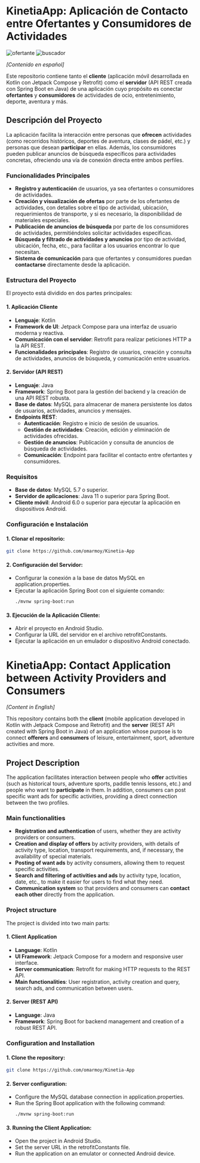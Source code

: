# KinetiaApp: Aplicación de Contacto entre Ofertantes y Consumidores de Actividades

![ofertante](app_images/ofertante.PNG)
![buscador](app_images/buscador.PNG)

*[Contenido en español]*

Este repositorio contiene tanto el **cliente** (aplicación móvil desarrollada en Kotlin con Jetpack Compose y Retrofit) como el **servidor** (API REST creada con Spring Boot en Java) de una aplicación cuyo propósito es conectar **ofertantes** y **consumidores** de actividades de ocio, entretenimiento, deporte, aventura y más.

## Descripción del Proyecto

La aplicación facilita la interacción entre personas que **ofrecen** actividades (como recorridos históricos, deportes de aventura, clases de pádel, etc.) y personas que desean **participar** en ellas. Además, los consumidores pueden publicar anuncios de búsqueda específicos para actividades concretas, ofreciendo una vía de conexión directa entre ambos perfiles.

### Funcionalidades Principales

- **Registro y autenticación** de usuarios, ya sea ofertantes o consumidores de actividades.
- **Creación y visualización de ofertas** por parte de los ofertantes de actividades, con detalles sobre el tipo de actividad, ubicación, requerimientos de transporte, y si es necesario, la disponibilidad de materiales especiales.
- **Publicación de anuncios de búsqueda** por parte de los consumidores de actividades, permitiéndoles solicitar actividades específicas.
- **Búsqueda y filtrado de actividades y anuncios** por tipo de actividad, ubicación, fecha, etc., para facilitar a los usuarios encontrar lo que necesitan.
- **Sistema de comunicación** para que ofertantes y consumidores puedan **contactarse** directamente desde la aplicación.

### Estructura del Proyecto

El proyecto está dividido en dos partes principales:

#### 1. Aplicación Cliente

- **Lenguaje**: Kotlin
- **Framework de UI**: Jetpack Compose para una interfaz de usuario moderna y reactiva.
- **Comunicación con el servidor**: Retrofit para realizar peticiones HTTP a la API REST.
- **Funcionalidades principales**: Registro de usuarios, creación y consulta de actividades, anuncios de búsqueda, y comunicación entre usuarios.

#### 2. Servidor (API REST)

- **Lenguaje**: Java
- **Framework**: Spring Boot para la gestión del backend y la creación de una API REST robusta.
- **Base de datos**: MySQL para almacenar de manera persistente los datos de usuarios, actividades, anuncios y mensajes.
- **Endpoints REST**: 
  - **Autenticación**: Registro e inicio de sesión de usuarios.
  - **Gestión de actividades**: Creación, edición y eliminación de actividades ofrecidas.
  - **Gestión de anuncios**: Publicación y consulta de anuncios de búsqueda de actividades.
  - **Comunicación**: Endpoint para facilitar el contacto entre ofertantes y consumidores.

### Requisitos

- **Base de datos**: MySQL 5.7 o superior.
- **Servidor de aplicaciones**: Java 11 o superior para Spring Boot.
- **Cliente móvil**: Android 6.0 o superior para ejecutar la aplicación en dispositivos Android.

### Configuración e Instalación

#### 1. Clonar el repositorio:

   ```bash
   git clone https://github.com/omarmoy/Kinetia-App
   ```

#### 2. Configuración del Servidor:

- Configurar la conexión a la base de datos MySQL en application.properties.
- Ejecutar la aplicación Spring Boot con el siguiente comando:
  ```bash
  ./mvnw spring-boot:run
  ```

#### 3. Ejecución de la Aplicación Cliente:

- Abrir el proyecto en Android Studio.
- Configurar la URL del servidor en el archivo retrofitConstants.
- Ejecutar la aplicación en un emulador o dispositivo Android conectado.



# KinetiaApp: Contact Application between Activity Providers and Consumers

*[Content in English]*

This repository contains both the **client** (mobile application developed in Kotlin with Jetpack Compose and Retrofit) and the **server** (REST API created with Spring Boot in Java) of an application whose purpose is to connect **offerers** and **consumers** of leisure, entertainment, sport, adventure activities and more.

## Project Description

The application facilitates interaction between people who **offer** activities (such as historical tours, adventure sports, paddle tennis lessons, etc.) and people who want to **participate** in them. In addition, consumers can post specific want ads for specific activities, providing a direct connection between the two profiles.

### Main functionalities

- **Registration and authentication** of users, whether they are activity providers or consumers.
- **Creation and display of offers** by activity providers, with details of activity type, location, transport requirements, and, if necessary, the availability of special materials.
- **Posting of want ads** by activity consumers, allowing them to request specific activities.
- **Search and filtering of activities and ads** by activity type, location, date, etc., to make it easier for users to find what they need.
- **Communication system** so that providers and consumers can **contact each other** directly from the application.

### Project structure

The project is divided into two main parts:

#### 1. Client Application

- **Language**: Kotlin
- **UI Framework**: Jetpack Compose for a modern and responsive user interface.
- **Server communication**: Retrofit for making HTTP requests to the REST API.
- **Main functionalities**: User registration, activity creation and query, search ads, and communication between users.

#### 2. Server (REST API)

- **Language**: Java
- **Framework**: Spring Boot for backend management and creation of a robust REST API.

### Configuration and Installation

#### 1. Clone the repository:

   ```bash
   git clone https://github.com/omarmoy/Kinetia-App
   ```

#### 2. Server configuration:

- Configure the MySQL database connection in application.properties.
- Run the Spring Boot application with the following command:
  ```bash
  ./mvnw spring-boot:run
  ```

#### 3. Running the Client Application:

- Open the project in Android Studio.
- Set the server URL in the retrofitConstants file.
- Run the application on an emulator or connected Android device.

